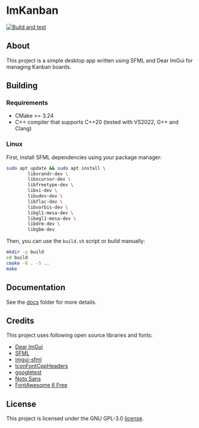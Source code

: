 # ImKanban
[![Build and test](https://github.com/pawelk5/ImKanban/actions/workflows/cmake-multi-platform.yml/badge.svg?event=push)](https://github.com/pawelk5/ImKanban/actions/workflows/cmake-multi-platform.yml)
## About

This project is a simple desktop app written using SFML and Dear ImGui for managing Kanban boards.

## Building
### Requirements
- CMake >= 3.24
- C++ compiler that supports C++20 (tested with VS2022, G++ and Clang)

### Linux

First, install SFML dependencies using your package manager:

```bash
sudo apt update && sudo apt install \
        libxrandr-dev \
        libxcursor-dev \
        libfreetype-dev \
        libxi-dev \
        libudev-dev \
        libflac-dev \
        libvorbis-dev \
        libgl1-mesa-dev \
        libegl1-mesa-dev \
        libdrm-dev \
        libgbm-dev
```

Then, you can use the `build.sh` script or build manually:
```bash
mkdir -p build
cd build
cmake -B . -S ..
make
```

## Documentation

See the [docs](docs) folder for more details.

## Credits

This project uses following open source libraries and fonts:

- [Dear ImGui](https://github.com/ocornut/imgui)
- [SFML](https://github.com/SFML/SFML)
- [imgui-sfml](https://github.com/SFML/imgui-sfml)
- [IconFontCppHeaders](https://github.com/juliettef/IconFontCppHeaders)
- [googletest](https://github.com/google/googletest)
- [Noto Sans](https://github.com/notofonts)
- [FontAwesome 6 Free](https://github.com/FortAwesome/Font-Awesome)

## License

This project is licensed under the GNU GPL-3.0 [license](LICENSE).
